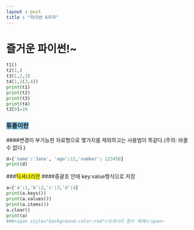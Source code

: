 ```yaml
---
layout : post
title : "파이썬 6주차"
---
```

# 즐거운 파이썬!~
```python
t1()
t2(1,)
t3(1,2,3)
t4(1,2(3,4))
print(t1)
print(t2)
print(t3)
print(t4)
t3[0]=10
```
### <span style="background-color:skyblue">튜플이란</span>
 ####변경이 부가능한 자료형으로 몇가지를 제외하고는 사용법이 똑같다.(주의: 바꿀 수 없다.)
```python
d={'name':'Jane', 'age':12,'number': 123456}
print(d)
```
 ###<span style="background-color:yellow">딕셔너리란</span>
 ####중괄호 안에 key:value형식으로 저장
 ```python
a={'a':1,'b':2,'c':3,'d':4}
print(a.keys())
print(a.values())
print(a.items())
a.clear()
print(a)
 ###<span style="background-color:red">딕셔너리 함수 예제</span>
 
